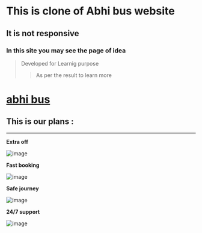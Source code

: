 # This is clone of Abhi bus website

__It is not responsive__
--
### In this site you may see the page of idea


>Developed for Learnig purpose
>>As per the result to learn more

# [abhi bus](https://www.abhibus.com)


## This is our plans :
---
__Extra off__

![image](https://encrypted-tbn0.gstatic.com/images?q=tbn:ANd9GcR8NRFGitaSzrkaNRAriic-W1TMFkS-D0ls6wVmEO1jupAQ_akgvAHXohFPQwp0Csfb56E&usqp=CAU)

__Fast booking__

![image](https://encrypted-tbn0.gstatic.com/images?q=tbn:ANd9GcRBKmt434GvREruCvE8yFZ7TuIZb0JaKEJsgw&s)

__Safe journey__

![image](https://encrypted-tbn0.gstatic.com/images?q=tbn:ANd9GcTJ8L8wineLoQBidGJdWSFiJWFFLrz4HcmB0g&s)

__24/7 support__

![image](https://image.isu.pub/190320100613-b77b486f99725fcfa0279b6dd75cd4a0/jpg/page_1_thumb_large.jpg)

